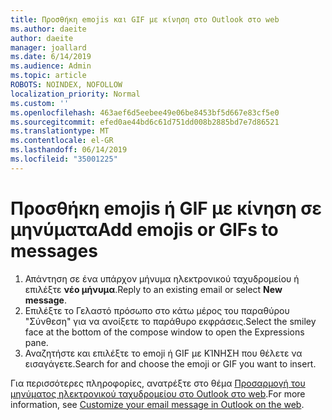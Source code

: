 ```yaml
---
title: Προσθήκη emojis και GIF με κίνηση στο Outlook στο web
ms.author: daeite
author: daeite
manager: joallard
ms.date: 6/14/2019
ms.audience: Admin
ms.topic: article
ROBOTS: NOINDEX, NOFOLLOW
localization_priority: Normal
ms.custom: ''
ms.openlocfilehash: 463aef6d5eebee49e06be8453bf5d667e83cf5e0
ms.sourcegitcommit: efed0ae44bd6c61d751dd008b2885bd7e7d86521
ms.translationtype: MT
ms.contentlocale: el-GR
ms.lasthandoff: 06/14/2019
ms.locfileid: "35001225"
---
```

# <a name="add-emojis-or-gifs-to-messages"></a><span data-ttu-id="ceed1-102">Προσθήκη emojis ή GIF με κίνηση σε μηνύματα</span><span class="sxs-lookup"><span data-stu-id="ceed1-102">Add emojis or GIFs to messages</span></span>

1. <span data-ttu-id="ceed1-103">Απάντηση σε ένα υπάρχον μήνυμα ηλεκτρονικού ταχυδρομείου ή επιλέξτε **νέο μήνυμα**.</span><span class="sxs-lookup"><span data-stu-id="ceed1-103">Reply to an existing email or select **New message**.</span></span>
1. <span data-ttu-id="ceed1-104">Επιλέξτε το Γελαστό πρόσωπο στο κάτω μέρος του παραθύρου "Σύνθεση" για να ανοίξετε το παράθυρο εκφράσεις.</span><span class="sxs-lookup"><span data-stu-id="ceed1-104">Select the smiley face at the bottom of the compose window to open the Expressions pane.</span></span>
1. <span data-ttu-id="ceed1-105">Αναζητήστε και επιλέξτε το emoji ή GIF με ΚΊΝΗΣΗ που θέλετε να εισαγάγετε.</span><span class="sxs-lookup"><span data-stu-id="ceed1-105">Search for and choose the emoji or GIF you want to insert.</span></span>

<span data-ttu-id="ceed1-106">Για περισσότερες πληροφορίες, ανατρέξτε στο θέμα [Προσαρμογή του μηνύματος ηλεκτρονικού ταχυδρομείου στο Outlook στο web](https://support.office.com/article/079442eb-6b41-4ff5-b6e0-a83d3967ac41).</span><span class="sxs-lookup"><span data-stu-id="ceed1-106">For more information, see [Customize your email message in Outlook on the web](https://support.office.com/article/079442eb-6b41-4ff5-b6e0-a83d3967ac41).</span></span>